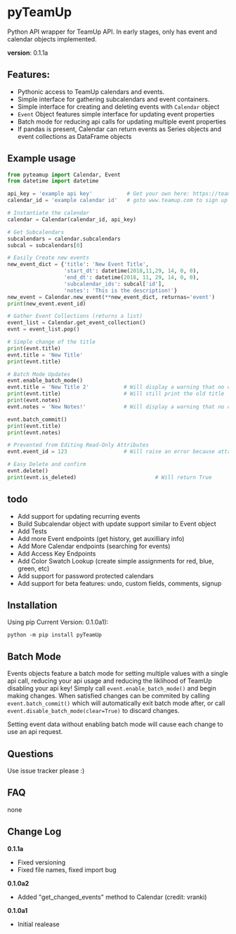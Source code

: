 # pyTeamUp
Python API wrapper for TeamUp API. In early stages, only has event and calendar objects implemented. 

**version**: 0.1.1a

## Features:
 * Pythonic access to TeamUp calendars and events.
 * Simple interface for gathering subcalendars and event containers. 
 * Simple interface for creating and deleting events with `Calendar` object
 * `Event` Object features simple interface for updating event properties 
 * Batch mode for reducing api calls for updating multiple event properties
 * If pandas is present, Calendar can return events as Series objects and event collections as DataFrame objects
 
## Example usage
```python
from pyteamup import Calendar, Event
from datetime import datetime

api_key = 'example api key'           # Get your own here: https://teamup.com/api-keys/request
calendar_id = 'example calendar id'   # goto www.teamup.com to sign up and get your own calendar

# Instantiate the calendar
calendar = Calendar(calendar_id, api_key)

# Get Subcalendars
subcalendars = calendar.subcalendars
subcal = subcalendars[0]

# Easily Create new events
new_event_dict = {'title': 'New Event Title',
                  'start_dt': datetime(2018,11,29, 14, 0, 0),
                  'end_dt': datetime(2018, 11, 29, 14, 0, 0),
                  'subcalendar_ids': subcal['id'],
                  'notes': 'This is the description!'}
new_event = Calendar.new_event(**new_event_dict, returnas='event')
print(new_event.event_id)

# Gather Event Collections (returns a list)
event_list = Calendar.get_event_collection()
evnt = event_list.pop()

# Simple change of the title
print(evnt.title)
evnt.title = 'New Title'
print(evnt.title)

# Batch Mode Updates
evnt.enable_batch_mode()
evnt.title = 'New Title 2'           # Will display a warning that no changes are made until batch_commit() is called
print(evnt.title)                    # Will still print the old title
print(evnt.notes)
evnt.notes = 'New Notes!'            # Will display a warning that no changes are made until batch_commit() is called

evnt.batch_commit()
print(evnt.title)
print(evnt.notes)

# Prevented from Editing Read-Only Attributes
evnt.event_id = 123                  # Will raise an error because attribute is read-only

# Easy Delete and confirm
evnt.delete()
print(evnt.is_deleted)                         # Will return True
```

## todo
 * Add support for updating recurring events
 * Build Subcalendar object with update support similar to Event object
 * Add Tests
 * Add more Event endpoints (get history, get auxilliary info)
 * Add More Calendar endpoints (searching for events)
 * Add Access Key Endpoints
 * Add Color Swatch Lookup (create simple assignments for red, blue, green, etc)
 * Add support for password protected calendars
 * Add support for beta features: undo, custom fields, comments, signup

## Installation
Using pip Current Version: 0.1.0a1):
```
python -m pip install pyTeamUp
```


## Batch Mode
Events objects feature a batch mode for setting multiple values with a single api call, reducing your api usage and reducing the liklihood of TeamUp disabling your api key! Simply call `event.enable_batch_mode()` and begin making changes. When satisfied changes can be commited by calling `event.batch_commit()` which will automatically exit batch mode after, or call `event.disable_batch_mode(clear=True)` to discard changes. 

Setting event data without enabling batch mode will cause each change to use an api request. 

## Questions
Use issue tracker please :)

## FAQ
none


## Change Log  

**0.1.1a**
* Fixed versioning
* Fixed file names, fixed import bug 

**0.1.0a2** 
* Added "get_changed_events" method to Calendar (credit: vranki)

**0.1.0a1** 
* Initial realease